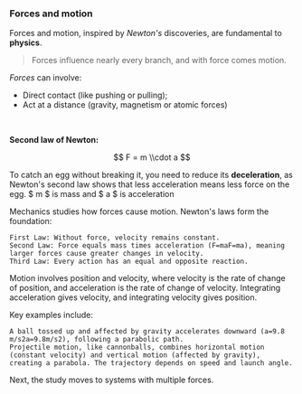 ### <strong>Forces and motion</strong>

Forces and motion, inspired by *Newton's* discoveries, are fundamental to **physics**.

> Forces influence nearly every branch, and with force comes motion.

*Forces* can involve: 
- Direct contact (like pushing or pulling);
- Act at a distance (gravity, magnetism or atomic forces)
<br/>

**Second law of Newton:**

$$ F = m \\cdot a $$

To catch an egg without breaking it, you need to reduce its **deceleration**, as Newton's second law shows that less acceleration means less force on the egg. \$ m \$ is mass and \$ a \$ is acceleration


Mechanics studies how forces cause motion. Newton's laws form the foundation:

    First Law: Without force, velocity remains constant.
    Second Law: Force equals mass times acceleration (F=maF=ma), meaning larger forces cause greater changes in velocity.
    Third Law: Every action has an equal and opposite reaction.

Motion involves position and velocity, where velocity is the rate of change of position, and acceleration is the rate of change of velocity. Integrating acceleration gives velocity, and integrating velocity gives position.

Key examples include:

    A ball tossed up and affected by gravity accelerates downward (a=9.8 m/s2a=9.8m/s2), following a parabolic path.
    Projectile motion, like cannonballs, combines horizontal motion (constant velocity) and vertical motion (affected by gravity), creating a parabola. The trajectory depends on speed and launch angle.

Next, the study moves to systems with multiple forces.